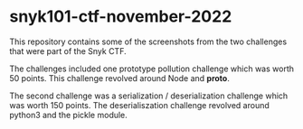 # snyk101-ctf-november-2022

This repository contains some of the screenshots from the two challenges that were part of the Snyk CTF. 

The challenges included one prototype pollution challenge which was worth 50 points. This challenge revolved around Node and __proto__. 

The second challenge was a serialization / deserialization challenge which was worth 150 points. The deserialiszation challenge revolved around python3 and the pickle module.
